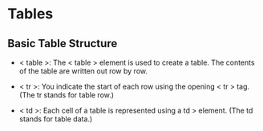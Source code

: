 # Tables
## Basic Table Structure
* < table >: The < table > element is used to create a table. The contents of the table are written out row by row. 

* < tr >: You indicate the start of each row using the opening < tr > tag. (The tr stands for table row.) 

* < td >: Each cell of a table is represented using a  td > element. (The td stands for table data.)
